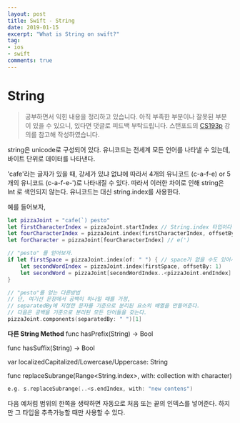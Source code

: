 ```yaml
---
layout: post
title: Swift - String
date: 2019-01-15
excerpt: "What is String on swift?"
tag:
- ios
- swift
comments: true
---
```


# String

>공부하면서 익힌 내용을 정리하고 있습니다. 아직 부족한 부분이나 잘못된 부분이 있을 수 있으니, 있다면 댓글로 피드백 부탁드립니다.
스탠포드의 [CS193p](https://www.edwith.org/swiftapp/joinLectures/13694) 강의를 참고해 작성하였습니다.

string은 unicode로 구성되어 있다. 유니코드는 전세계 모든 언어를 나타낼 수 있는데, 바이트 단위로 데이터를 나타낸다.

'cafe'라는 글자가 있을 때, 강세가 있냐 없냐에 따라서
4개의 유니코드 (c-a-f-e) or 5개의 유니코드 (c-a-f-e-')로 나타내질 수 있다. 따라서 이러한 차이로 인해 string은 Int 로 색인되지 않는다. 
유니코드는 대신 string.index를 사용한다. 

예를 들어보자,

~~~ swift
let pizzaJoint = "cafe(`) pesto"
let firstCharacterIndex = pizzaJoint.startIndex // String.index 타입이다.
let fourCharacterIndex = pizzaJoint.index(firstCharacterIndex, offsetBy: 3)
let forCharacter = pizzaJoint[fourCharacterIndex] // e(')

// "pesto" 를 얻어보자.
if let firstSpace = pizzaJoint.index(of: " ") {	// space가 없을 수도 있어서 if let을 사용
	let secondWordIndex = pizzaJoint.index(firstSpace, offsetBy: 1) 	// 두 번째 문장은 공백 바로 뒤 첫번째에서 시작!
	let secondWord = pizzaJoint[secondWordIndex..<pizzaJoint.endIndex] // 두 번째문장 처음부터 문장 끝까지! 
}

// "pesto"를 얻는 다른방법
// 단, 여기선 문장에서 공백이 하나일 때를 가정, 
// separatedBy에 지정한 문자를 기준으로 분리된 요소의 배열을 만들어준다.
// 다음은 공백을 기준으로 분리된 모든 단어들을 갖는다.
pizzaJoint.components(separatedBy: " ")[1]
~~~

**다른 String Method**
func hasPrefix(String) -> Bool

func hasSuffix(String) -> Bool

var localizedCapitalized/Lowercase/Uppercase: String

func replaceSubrange(Range<String.index>, with: collection with character)

~~~ swift
e.g. s.replaceSubrange(..<s.endIndex, with: "new contens")
~~~

다음 예처럼 범위의 한쪽을 생략하면 자동으로 처음 또는 끝의 인덱스를 넣어준다. 하지만 그 타입을 추측가능할 때만 사용할 수 있다.




